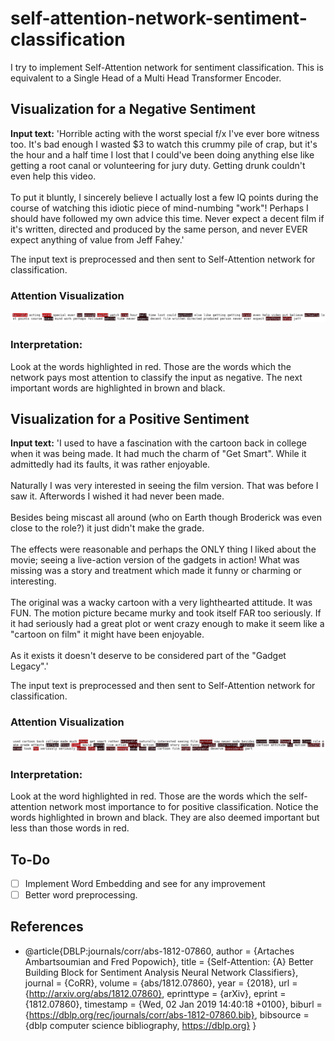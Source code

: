 # self-attention-network-sentiment-classification
I try to implement Self-Attention network for sentiment classification. This is equivalent to a Single Head of a Multi Head Transformer Encoder. 

## Visualization for a Negative Sentiment
**Input text:** 'Horrible acting with the worst special f/x I\'ve ever bore witness too. It\'s bad enough I wasted $3 to watch this crummy pile of crap, but it\'s the hour and a half time I lost that I could\'ve been doing anything else like getting a root canal or volunteering for jury duty. Getting drunk couldn\'t even help this video.<br /><br />To put it bluntly, I sincerely believe I actually lost a few IQ points during the course of watching this idiotic piece of mind-numbing "work"! Perhaps I should have followed my own advice this time. Never expect a decent film if it\'s written, directed and produced by the same person, and never EVER expect anything of value from Jeff Fahey.'

The input text is preprocessed and then sent to Self-Attention network for classification.

### Attention Visualization
![Alt-Text](https://github.com/MonojitSarkar/self-attention-network-sentiment-classification/blob/main/images/negative_1.png)

### Interpretation: 
Look at the words highlighted in red. Those are the words which the network pays most attention to classify the input as negative. The next important words are highlighted in brown and black.

## Visualization for a Positive Sentiment
**Input text:** 'I used to have a fascination with the cartoon back in college when it was being made. It had much the charm of "Get Smart". While it admittedly had its faults, it was rather enjoyable.<br /><br />Naturally I was very interested in seeing the film version. That was before I saw it. Afterwords I wished it had never been made.<br /><br />Besides being miscast all around (who on Earth though Broderick was even close to the role?) it just didn\'t make the grade.<br /><br />The effects were reasonable and perhaps the ONLY thing I liked about the movie; seeing a live-action version of the gadgets in action! What was missing was a story and treatment which made it funny or charming or interesting.<br /><br />The original was a wacky cartoon with a very lighthearted attitude. It was FUN. The motion picture became murky and took itself FAR too seriously. If it had seriously had a great plot or went crazy enough to make it seem like a "cartoon on film" it might have been enjoyable.<br /><br />As it exists it doesn\'t deserve to be considered part of the "Gadget Legacy".'

The input text is preprocessed and then sent to Self-Attention network for classification.


### Attention Visualization
![alt text](https://github.com/MonojitSarkar/self-attention-network-sentiment-classification/blob/main/images/positive_2.png)

### Interpretation: 
Look at the word highlighted in red. Those are the words which the self-attention network most importance to for positive classification. 
Notice the words highlighted in brown and black. They are also deemed important but less than those words in red. 

## To-Do
- [ ] Implement Word Embedding and see for any improvement
- [ ] Better word preprocessing.

## References
- @article{DBLP:journals/corr/abs-1812-07860,
  author       = {Artaches Ambartsoumian and
                  Fred Popowich},
  title        = {Self-Attention: {A} Better Building Block for Sentiment Analysis Neural
                  Network Classifiers},
  journal      = {CoRR},
  volume       = {abs/1812.07860},
  year         = {2018},
  url          = {http://arxiv.org/abs/1812.07860},
  eprinttype    = {arXiv},
  eprint       = {1812.07860},
  timestamp    = {Wed, 02 Jan 2019 14:40:18 +0100},
  biburl       = {https://dblp.org/rec/journals/corr/abs-1812-07860.bib},
  bibsource    = {dblp computer science bibliography, https://dblp.org}
}
